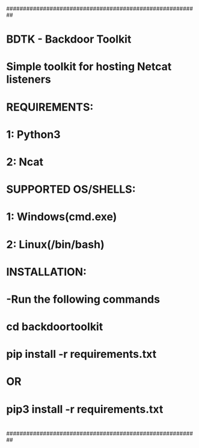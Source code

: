 ##########################################################
#							 	  
#                BDTK - Backdoor Toolkit                 
#							 
#       Simple toolkit for hosting Netcat listeners 	 
#							 
#   REQUIREMENTS:					 
#     1: Python3					 
#     2: Ncat						 
#							 
#   SUPPORTED OS/SHELLS:				 
#     1: Windows(cmd.exe)				 
#     2: Linux(/bin/bash)				 
#                                                        
#   INSTALLATION:                                        
#     -Run the following commands                        
#	   cd backdoortoolkit                            
#	   pip install -r requirements.txt               
#		        OR                               
#	   pip3 install -r requirements.txt              
#							 
##########################################################

